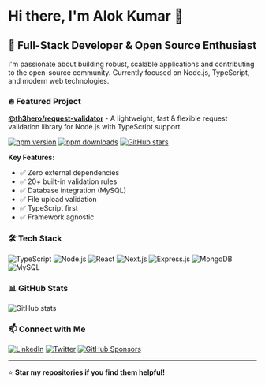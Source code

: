 # Hi there, I'm Alok Kumar 👋

## 🚀 Full-Stack Developer & Open Source Enthusiast

I'm passionate about building robust, scalable applications and contributing to the open-source community. Currently focused on Node.js, TypeScript, and modern web technologies.

### 🔥 Featured Project

**[@th3hero/request-validator](https://github.com/th3hero/request-validator)** - A lightweight, fast & flexible request validation library for Node.js with TypeScript support.

[![npm version](https://img.shields.io/npm/v/@th3hero/request-validator.svg)](https://www.npmjs.com/package/@th3hero/request-validator)
[![npm downloads](https://img.shields.io/npm/dm/@th3hero/request-validator.svg)](https://www.npmjs.com/package/@th3hero/request-validator)
[![GitHub stars](https://img.shields.io/github/stars/th3hero/request-validator.svg)](https://github.com/th3hero/request-validator)

**Key Features:**
- ✅ Zero external dependencies
- ✅ 20+ built-in validation rules
- ✅ Database integration (MySQL)
- ✅ File upload validation
- ✅ TypeScript first
- ✅ Framework agnostic

### 🛠️ Tech Stack

![TypeScript](https://img.shields.io/badge/TypeScript-007ACC?style=for-the-badge&logo=typescript&logoColor=white)
![Node.js](https://img.shields.io/badge/Node.js-339933?style=for-the-badge&logo=nodedotjs&logoColor=white)
![React](https://img.shields.io/badge/React-20232A?style=for-the-badge&logo=react&logoColor=61DAFB)
![Next.js](https://img.shields.io/badge/Next.js-000000?style=for-the-badge&logo=next.js&logoColor=white)
![Express.js](https://img.shields.io/badge/Express.js-000000?style=for-the-badge&logo=express&logoColor=white)
![MongoDB](https://img.shields.io/badge/MongoDB-4EA94B?style=for-the-badge&logo=mongodb&logoColor=white)
![MySQL](https://img.shields.io/badge/MySQL-00000F?style=for-the-badge&logo=mysql&logoColor=white)

### 📊 GitHub Stats

![GitHub stats](https://github-readme-stats.vercel.app/api?username=th3hero&show_icons=true&theme=radical)

### 📫 Connect with Me

[![LinkedIn](https://img.shields.io/badge/LinkedIn-0077B5?style=for-the-badge&logo=linkedin&logoColor=white)](https://linkedin.com/in/th3hero)
[![Twitter](https://img.shields.io/badge/Twitter-1DA1F2?style=for-the-badge&logo=twitter&logoColor=white)](https://twitter.com/th3hero)
[![GitHub Sponsors](https://img.shields.io/badge/Sponsor-30363D?style=for-the-badge&logo=GitHub-Sponsors&logoColor=#EA4AAA)](https://github.com/sponsors/th3hero)

---

⭐ **Star my repositories if you find them helpful!** 